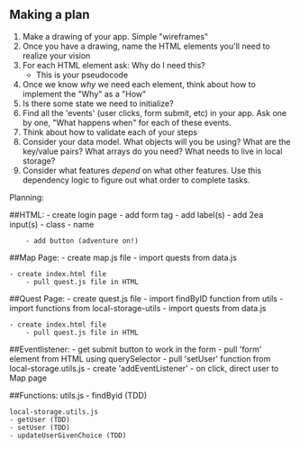## Making a plan
1) Make a drawing of your app. Simple "wireframes"
2) Once you have a drawing, name the HTML elements you'll need to realize your vision
3) For each HTML element ask: Why do I need this?
    - This is your pseudocode
4) Once we know _why_ we need each element, think about how to implement the "Why" as a "How"
5) Is there some state we need to initialize?
6) Find all the 'events' (user clicks, form submit, etc) in your app. Ask one by one, "What happens when" for each of these events.
7) Think about how to validate each of your steps
8) Consider your data model. What objects will you be using? What are the key/value pairs? What arrays do you need? What needs to live in local storage?
9) Consider what features _depend_ on what other features. Use this dependency logic to figure out what order to complete tasks.





Planning:


##HTML:
    - create login page
        - add form tag
            - add label(s)
            - add 2ea input(s) 
                - class
                - name

        - add button (adventure on!)



##Map Page:
    - create map.js file
        - import quests from data.js 
        
    - create index.html file
        - pull quest.js file in HTML



##Quest Page:
    - create quest.js file
        - import findByID function from utils
        - import functions from local-storage-utils
        - import quests from data.js 

    - create index.html file
        - pull quest.js file in HTML
    


##Eventlistener:
    - get submit button to work in the form 
        - pull 'form' element from HTML using querySelector
        - pull 'setUser' function from local-storage.utils.js
        - create 'addEventListener'
        - on click, direct user to Map page


        
##Functions:
    utils.js
    - findByid (TDD)

    local-storage.utils.js 
    - getUser (TDD)
    - setUser (TDD)
    - updateUserGivenChoice (TDD)

    
